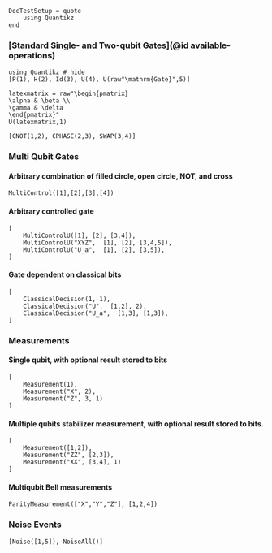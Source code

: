 ```@meta
DocTestSetup = quote
    using Quantikz
end
```

### [Standard Single- and Two-qubit Gates](@id available-operations)

```@example 1
using Quantikz # hide
[P(1), H(2), Id(3), U(4), U(raw"\mathrm{Gate}",5)]
```

```@example 1
latexmatrix = raw"\begin{pmatrix}
\alpha & \beta \\
\gamma & \delta
\end{pmatrix}"
U(latexmatrix,1)
```

```@example 1
[CNOT(1,2), CPHASE(2,3), SWAP(3,4)]
```

### Multi Qubit Gates

#### Arbitrary combination of filled circle, open circle, NOT, and cross

```@example 1
MultiControl([1],[2],[3],[4])
```

#### Arbitrary controlled gate

```@example 1
[
    MultiControlU([1], [2], [3,4]),
    MultiControlU("XYZ",  [1], [2], [3,4,5]),
    MultiControlU("U_a",  [1], [2], [3,5]),
]
```

#### Gate dependent on classical bits

```@example 1
[
    ClassicalDecision(1, 1),
    ClassicalDecision("U",  [1,2], 2),
    ClassicalDecision("U_a",  [1,3], [1,3]),
]
```

### Measurements

#### Single qubit, with optional result stored to bits

```@example 1
[
    Measurement(1),
    Measurement("X", 2),
    Measurement("Z", 3, 1)
]
```

#### Multiple qubits stabilizer measurement, with optional result stored to bits.

```@example 1
[
    Measurement([1,2]),
    Measurement("ZZ", [2,3]),
    Measurement("XX", [3,4], 1)
]
```

#### Multiqubit Bell measurements

```@example 1
ParityMeasurement(["X","Y","Z"], [1,2,4])
```

### Noise Events

```@example 1
[Noise([1,5]), NoiseAll()]
```
